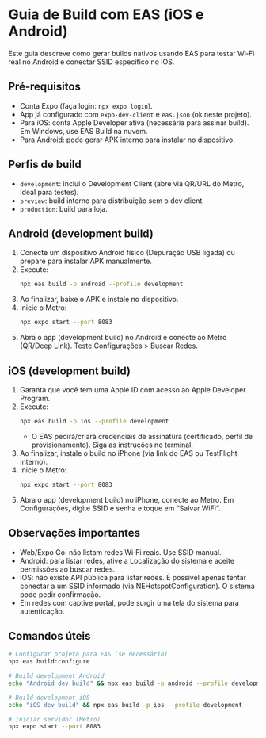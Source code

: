 # Guia de Build com EAS (iOS e Android)

Este guia descreve como gerar builds nativos usando EAS para testar Wi‑Fi real no Android e conectar SSID específico no iOS.

## Pré-requisitos
- Conta Expo (faça login: `npx expo login`).
- App já configurado com `expo-dev-client` e `eas.json` (ok neste projeto).
- Para iOS: conta Apple Developer ativa (necessária para assinar build). Em Windows, use EAS Build na nuvem.
- Para Android: pode gerar APK interno para instalar no dispositivo.

## Perfis de build
- `development`: inclui o Development Client (abre via QR/URL do Metro, ideal para testes).
- `preview`: build interno para distribuição sem o dev client.
- `production`: build para loja.

## Android (development build)
1. Conecte um dispositivo Android físico (Depuração USB ligada) ou prepare para instalar APK manualmente.
2. Execute:
   ```bash
   npx eas build -p android --profile development
   ```
3. Ao finalizar, baixe o APK e instale no dispositivo.
4. Inicie o Metro:
   ```bash
   npx expo start --port 8083
   ```
5. Abra o app (development build) no Android e conecte ao Metro (QR/Deep Link). Teste Configurações > Buscar Redes.

## iOS (development build)
1. Garanta que você tem uma Apple ID com acesso ao Apple Developer Program.
2. Execute:
   ```bash
   npx eas build -p ios --profile development
   ```
   - O EAS pedirá/criará credenciais de assinatura (certificado, perfil de provisionamento). Siga as instruções no terminal.
3. Ao finalizar, instale o build no iPhone (via link do EAS ou TestFlight interno).
4. Inicie o Metro:
   ```bash
   npx expo start --port 8083
   ```
5. Abra o app (development build) no iPhone, conecte ao Metro. Em Configurações, digite SSID e senha e toque em “Salvar WiFi”.

## Observações importantes
- Web/Expo Go: não listam redes Wi‑Fi reais. Use SSID manual.
- Android: para listar redes, ative a Localização do sistema e aceite permissões ao buscar redes.
- iOS: não existe API pública para listar redes. É possível apenas tentar conectar a um SSID informado (via NEHotspotConfiguration). O sistema pode pedir confirmação.
- Em redes com captive portal, pode surgir uma tela do sistema para autenticação.

## Comandos úteis
```bash
# Configurar projeto para EAS (se necessário)
npx eas build:configure

# Build development Android
echo "Android dev build" && npx eas build -p android --profile development

# Build development iOS
echo "iOS dev build" && npx eas build -p ios --profile development

# Iniciar servidor (Metro)
npx expo start --port 8083
```